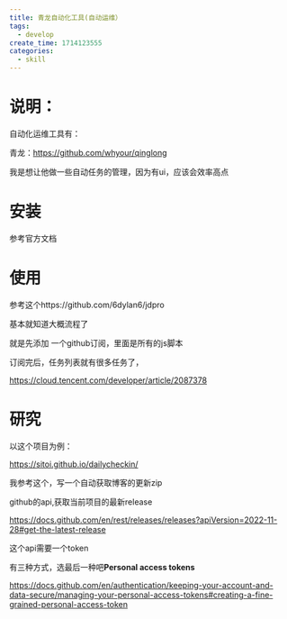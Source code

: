```yaml
---
title: 青龙自动化工具(自动运维）
tags:
  - develop
create_time: 1714123555
categories:
  - skill
---
```



# 说明：

自动化运维工具有：

青龙：https://github.com/whyour/qinglong 

我是想让他做一些自动任务的管理，因为有ui，应该会效率高点

# 安装

参考官方文档

# 使用

参考这个https://github.com/6dylan6/jdpro

基本就知道大概流程了

就是先添加 一个github订阅，里面是所有的js脚本

订阅完后，任务列表就有很多任务了，

https://cloud.tencent.com/developer/article/2087378

# 研究

以这个项目为例：

https://sitoi.github.io/dailycheckin/

我参考这个，写一个自动获取博客的更新zip

github的api,获取当前项目的最新release

https://docs.github.com/en/rest/releases/releases?apiVersion=2022-11-28#get-the-latest-release

这个api需要一个token

有三种方式，选最后一种吧**Personal access tokens**

https://docs.github.com/en/authentication/keeping-your-account-and-data-secure/managing-your-personal-access-tokens#creating-a-fine-grained-personal-access-token

